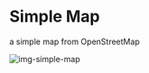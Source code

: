 # Simple Map
a simple map from OpenStreetMap

![img-simple-map](https://github.com/user-attachments/assets/609e142f-a96a-4ebb-88be-d9625e313d15)
